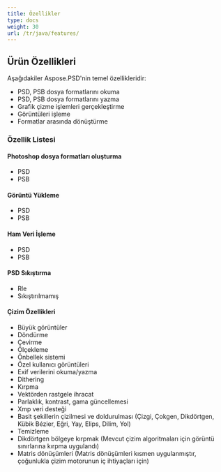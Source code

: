 ```yaml
---
title: Özellikler
type: docs
weight: 30
url: /tr/java/features/
---
```


## **Ürün Özellikleri**
Aşağıdakiler Aspose.PSD'nin temel özellikleridir:

- PSD, PSB dosya formatlarını okuma
- PSD, PSB dosya formatlarını yazma
- Grafik çizme işlemleri gerçekleştirme
- Görüntüleri işleme
- Formatlar arasında dönüştürme
### **Özellik Listesi**
#### **Photoshop dosya formatları oluşturma**
- PSD
- PSB
#### **Görüntü Yükleme**
- PSD
- PSB
#### **Ham Veri İşleme**
- PSD
- PSB
#### **PSD Sıkıştırma**
- Rle
- Sıkıştırılmamış
#### **Çizim Özellikleri**
- Büyük görüntüler
- Döndürme
- Çevirme
- Ölçekleme
- Önbellek sistemi
- Özel kullanıcı görüntüleri
- Exif verilerini okuma/yazma
- Dithering
- Kırpma
- Vektörden rastgele ihracat   
- Parlaklık, kontrast, gama güncellemesi
- Xmp veri desteği
- Basit şekillerin çizilmesi ve doldurulması (Çizgi, Çokgen, Dikdörtgen, Kübik Bézier, Eğri, Yay, Elips, Dilim, Yol)
- Temizleme
- Dikdörtgen bölgeye kırpmak (Mevcut çizim algoritmaları için görüntü sınırlarına kırpma uygulandı)
- Matris dönüşümleri (Matris dönüşümleri kısmen uygulanmıştır, çoğunlukla çizim motorunun iç ihtiyaçları için)
